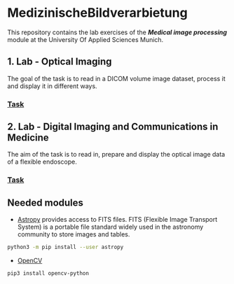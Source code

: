 # MedizinischeBildverarbietung

This repository contains the lab exercises of the ***Medical image processing*** module at the University Of Applied Sciences Munich.

## 1. Lab - Optical Imaging

The goal of the task is to read in a DICOM volume image dataset, process it and display it in different ways.
### [Task](https://github.com/CopyrightCF500/MedizinischeBildverarbietung/blob/main/Lab1/mbv_aufabe_optical_imaging.pdf)

## 2. Lab - Digital Imaging and Communications in Medicine

The aim of the task is to read in, prepare and display the optical image data of a flexible endoscope.

### [Task](https://github.com/CopyrightCF500/MedizinischeBildverarbietung/blob/main/Lab2/mbv_aufgabe_xray_mk002.pdf)

## Needed modules

* [Astropy](https://docs.astropy.org/en/stable/io/fits/index.html#) provides access to FITS files. FITS (Flexible Image Transport System) 
is a portable file standard widely used in the astronomy community to store images and tables.

``` bash
python3 -m pip install --user astropy
```

* [OpenCV](https://opencv.org/)

``` bash
pip3 install opencv-python
```
